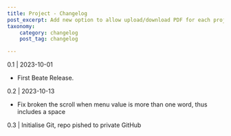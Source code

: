 ```yaml
---
title: Project - Changelog
post_excerpt: Add new option to allow upload/download PDF for each project.
taxonomy:
    category: changelog
    post_tag: changelog

---
```


0.1 | 2023-10-01
* First Beate Release.


0.2 | 2023-10-13
* Fix broken the scroll when menu value is more than one word, thus includes a space

0.3 | Initialise Git, repo pished to private GitHub